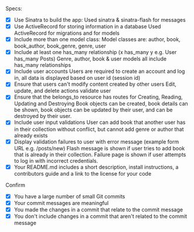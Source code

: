 
Specs:
- [x] Use Sinatra to build the app: 
        Used sinatra & sinatra-flash for messages
- [x] Use ActiveRecord for storing information in a database
        Used ActiveRecord for migrations and for models
- [x] Include more than one model class: 
        Model classes are: author, book, book_author, book_genre, genre, user
- [x] Include at least one has_many relationship (x has_many y e.g. User has_many Posts)
        Genre, author, book & user models all include has_many relationships
- [x] Include user accounts
        Users are required to create an account and log in, all data is displayed based on user id (session id)
- [x] Ensure that users can't modify content created by other users
        Edit, update, and delete actions validate user
- [x] Ensure that the belongs_to resource has routes for Creating, Reading, Updating and Destroying
        Book objects can be created, book details can be shown, book objects can be updated by their user, and can be destroyed by their user.
- [x] Include user input validations
        User can add book that another user has in their collection without conflict, but cannot add genre or author that already exists
- [x] Display validation failures to user with error message (example form URL e.g. /posts/new)
        Flash message is shown if user tries to add book that is already in their collection. Failure page is shown if user attempts to log in with incorrect credentials.
- [x] Your README.md includes a short description, install instructions, a contributors guide and a link to the license for your code

Confirm
- [x] You have a large number of small Git commits
- [x] Your commit messages are meaningful
- [x] You made the changes in a commit that relate to the commit message
- [x] You don't include changes in a commit that aren't related to the commit message
